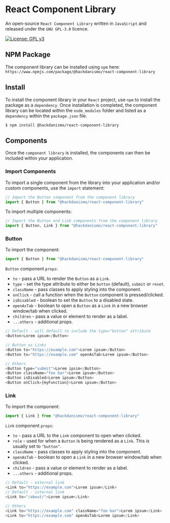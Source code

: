 # React Component Library
An open-source `React Component Library` written in `JavaScript` and released under the `GNU GPL-3.0` licence.

[![License: GPL v3](https://img.shields.io/badge/License-GPLv3-blue.svg)](https://www.gnu.org/licenses/gpl-3.0)

## NPM Package
The component library can be installed using `npm` here: `https://www.npmjs.com/package/@hackdanismo/react-component-library`

## Install
To install the component library in your `React` project, use `npm` to install the package as a `dependency`. Once installation is completed, the component library can be located within the `node_modules` folder and listed as a `dependency` within the `package.json` file.

```shell
$ npm install @hackdanismo/react-component-library
```

## Components
Once the `component library` is installed, the components can then be included within your application. 

### Import Components
To import a single component from the library into your application and/or custom components, use the `import` statement:

```javascript
// Import the Button component from the component library
import { Button } from "@hackdanismo/react-component-library"
```

To import multiple components:

```javascript
// Import the Button and Link components from the component library
import { Button, Link } from "@hackdanismo/react-component-library"
```

### Button
To import the component:

```javascript
import { Button } from "@hackdanismo/react-component-library"
```

`Button` component `props`:

+ `to` - pass a URL to render the `Button` as a `Link`.
+ `type` - set the type attribute to either be `button` (default), `submit` or `reset`.
+ `className` - pass classes to apply styling into the component.
+ `onClick` - call a function when the `Button` component is pressed/clicked. 
+ `isDisabled` - boolean to set the `Button` to a disabled state.
+ `openAsTab` - boolean to open a `Button` as a `Link` in a new browser window/tab when clicked.
+ `children` - pass a value or element to render as a label.
+ `...others` - additional props.

```javascript
// Default - will default to include the type="button" attribute
<Button>Lorem ipsum</Button>

// Button as Links
<Button to="https://example.com">Lorem ipsum</Button>
<Button to="https://example.com" openAsTab>Lorem ipsum</Button>

// Others
<Button type="submit">Lorem ipsim</Button>
<Button className="foo bar">Lorem ipsum</Button>
<Button isDisabled>Lorem ipsum</Button>
<Button onClick={myFunction}>Lorem ipsum</Button>
```

### Link
To import the component:

```javascript
import { Link } from "@hackdanismo/react-component-library"
```

`Link` component `props`:

+ `to` - pass a URL to the `Link` component to open when clicked.
+ `role` - used for when a `Button` is being rendered as a `Link`. This is usually set to `"button"`.
+ `className` - pass classes to apply styling into the component.
+ `openAsTab` - boolean to open a `Link` in a new browser window/tab when clicked.
+ `children` - pass a value or element to render as a label.
+ `...others` - additional props.

```javascript
// Default - external link
<Link to="https://example.com">Lorem ipsum</Link>
// Default - internal link
<Link to="/about/">Lorem ipsum</Link>

// Others
<Link to="https://example.com" className="foo bar">Lorem ipsum</Link>
<Link to="https://example.com" openAsTab>Lorem ipsum</Link>
```